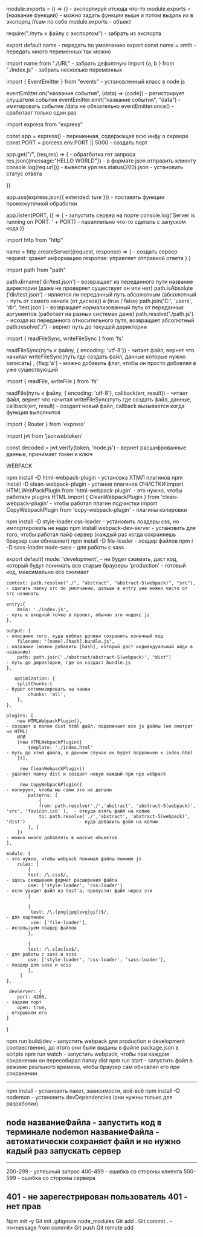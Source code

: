 module.exports = () => {} - экспортируй отсюда что-то 
module.exports = {название функций} - можно задать функции выше и потом выдать их в экспортц
//сам по себе module.exports - объект

require("./путь к файлу с экспортом") - забрать из экспорта 


export default name - передать по умолчанию
export const name = smth - передать много переменных так можно 

import name from "./URL" - забрать дефолтную
import {a, b } from "./index.js" - забрать несколько переменных 



import { EventEmitter } from "events" - установленный класс в node js 

eventEmitter.on("название события", (data) => {code}) - регистрирует слушателя события 
eventEmitter.emit("название события", "data") - имитировать событие                 /data не обязательно 
eventEmitter.once() - сработает только один раз



import express from "express"

const app = express() - переменная, содержащая всю инфу о сервере
const PORT = porcess.env.PORT || 5000 - создать порт

app.get("/", (req,res) => {             - обратботка гет запроса
    res.json({message:"HELLO WORLD"})   - в формате json отправить клиенту 
    console.log(req.url())              - вывести урл 
    res.status(200).json                - установить статус ответа
                   
})

app.use(express.json({ extended: ture })) - поставить функции промежуточной обработки

app.listen(PORT, () => {                                - запустить сервер на порте 
    console.log('Server is running on PORT: ' + PORT)   - параллельно что-то сделать с запуском кода 
})



import http from "http"

name = http.createServer((request, response) => {   - создать сервер
    request: хранит информацию
    response: управляет отправкой ответа 
} )



import path from "path"

path.dirname('dir/test.json')                 - возвращает из переданного пути название директории (даже не проверяет существует он или нет)
path.isAbsolute ('dir/test.json')             - является ли переданный путь абсолютным (абсолютный - путь от самого начала (от дисков)) а (true / false) 
path.join('C:', 'users', 'dir', 'test.json')  - возвращает нормализованный путь от переданных аргументов (работает на разных системах даже)
path.resolve('./path.js')                     - исходя из переданного относительного путя, возвращает абсолютный 
path.resolve('./')                            - вернет путь до текущей дериктории


import { readFileSync, writeFileSync } from 'fs' 

readFileSync(путь к файлу, { encoding: 'utf-8'}) - читает файл, вернет что начитал
writeFileSync(путь где создать файл, данные которые нужно записать)
                                                                  , {flag:'a'} - можно добавить флаг, чтобы он просто добовлял в уже существующий 

import { readFile, writeFile } from 'fs' 

readFile(путь к файлу, { encoding: 'utf-8'}, callback(err, result)) - читает файл, вернет что начитал
writeFileSync(путь где создать файл, данные,  callback(err, result) - создает новый файл, callback вызывается когда функция выполнится 



import { Router } from 'express'


import jvt from 'jsonwebtoken'

const decoded = jwt.verify(token, 'node.js') - вернет расшифрованные данные, принимает токен и ключ


WEBPACK

npm install -D html-webpack-plugin                          - установка ХТМЛ плагинов
npm install -D clean-webpack-plugin                         - установ плагинов ОЧИСТКИ
import HTMLWebPackPlugin from 'html-webpack-plugin'         - это нужно, чтобы работали plugins HTML
import { CleanWebpackPlugin } from 'clean-webpack-plugin'   - чтобы работал плагин подчистки
import CopyWebpackPlugin from 'copy-webpack-plugin'         - плагины копировки

npm install -D style-loader css-loader                      - установить лоадеры сss, но импортировать не надо
npm install webpack-dev-server                              - установить для того, чтобы работал лайф сервер (каждый раз когда сохраняешь браузер сам обновляет)
npm install -D file-loader                                  - лоадер файлов
npm i -D sass-loader node-sass                              - для работы с sass


export default{
    mode: 'development',                                                    - не будет сжимать, даст код, который будут понимать все старые браузеры
          'production'                                                      - готовый код, максимально все сжимает

    context: path.resolve("./", "abstract", "abstract-5(webpack)", "src"),  - сделать папку src по умолчанию, дальше в entry уже можно чисто от src начинать

    entry:{
        main: './index.js',                                                 - путь к входной точке в проект, обычно это индекс js 
    },    

    output: {                                                               - описание того, куда вебпак должен сохранить конечный код
        filename: "[name].[hash].bundle.js",                                - название (можно добавить [hash], который даст индивидуальный айди в название)
        path: path.join('./abstract/abstract-5(webpack)', "dist")           - путь до директории, где он создаст bundle.js
    },

       optimization: {
        splitChunks:{                                                       - будет оптимизировать на чанки 
            chunks: 'all',
        },
    },

    plugins: [
        new HTMLWebpackPlugin(),                                            - создает в папке dist html файл, подключает все js файлы (не смотрит на HTML)
        ИЛИ
        [new HTMLWebpackPlugin({
            template: './index.html'                                        - путь до хтмл файла, в данном случае он будет подключен к index.html 
        })],

         new CleanWebpackPlugin()                                           - удаляет папку dist и создает новую каждый при npx webpack

         new CopyWebpackPlugin({                                                                    - копирует, чтобы мы сами это не делали
            patterns: [
                {
                from: path.resolve('./','abstract', 'abstract-5(webpack)', 'src', 'favicon.ico' ),  - откуда взять файл на копию
                to: path.resolve('./','abstract', 'abstract-5(webpack)', 'dist')                    - куда добавить файл на копию
            }, ]
        })                                                                                          - можно много добавлять в массив обьектов
    ],

    module: {                                                               - это нужно, чтобы webpack понимал файлы помимо js 
        rules: [
            {
            test: /\.css$/,                                                 - здесь скидываем формат расширения файла
            use: ['style-loader', 'css-loader']                             - если увидит файл из test'a, пропустит файл через эти 
            }
        
            {
             test: /\.(png|jpg|svg|gif)$/,                                  - для картинок
             use: ['file-loader'],                                          - используем лоадер файлов
            },

            {
            test: /\.s[ac]ss$/,                                             - для работы с sass и scss
            use: ['style-loader', 'css-loader', 'sass-loader'],             - лоадер для sass и scss
            },
         ]
    },

     devServer: {
        port: 4200,                                                         - задаем порт
        open: true,                                                         - открываем его
    }
}

npm run build/dev  - запустить webpack для production и development соотвественно, до этого они были выданы в файле package.json в scripts
npm run watch - запустить webpack, чтобы при каждом сохранении он пересобирал папку dist 
npm run start - запустить файл в режиме реального времени, чтобы браузер сам обновлял его при сохранении



---------------------------------
npm install - установить пакет, зависимости, всё-всё
npm install -D nodemon - установить devDependencies (они нужны только для разработки)

node названиеФайла - запустить код в терминале 
nodemon названиеФайла - автоматически сохраняет файл и не нужно кадый раз запускать сервер
---------------------------------



---------------------------------
200-299 - успешный запрос
400-499 - ошибка со стороны клиента
500-599 - ошибка со стороны сервера

401 - не зарегестрирован пользователь
401 - нет прав
-----------------------------------

Npm init -y
Git init
.gitignore
node_modules
Git add .
Git commit . -m»message from commit»
Git push
Git remote add
